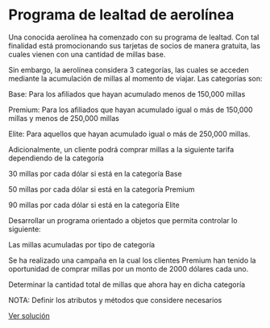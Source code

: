 # Programa de lealtad de aerolínea

Una conocida aerolínea ha comenzado con su programa de lealtad. Con tal finalidad está promocionando sus tarjetas de socios de manera gratuita, las cuales vienen con una cantidad de millas base.  



Sin embargo, la aerolínea considera 3 categorías, las cuales se acceden mediante la acumulación de millas al momento de viajar. Las categorías son:



Base: Para los afiliados que hayan acumulado menos de 150,000 millas

Premium: Para los afiliados que hayan acumulado igual o más de 150,000 millas y menos de 250,000 millas

Elite: Para aquellos que hayan acumulado igual o más de 250,000 millas.



Adicionalmente, un cliente podrá comprar millas a la siguiente tarifa dependiendo de la categoría  



30 millas por cada dólar si está en la categoría Base

50 millas por cada dólar si está en la categoría Premium

90 millas por cada dólar si está en la categoría Elite



Desarrollar un programa orientado a objetos que permita controlar lo siguiente:



Las millas acumuladas por tipo de categoría

Se ha realizado una campaña en la cual los clientes Premium han tenido la oportunidad de comprar millas por un monto de 2000 dólares cada uno.

Determinar la cantidad total de millas que ahora hay en dicha categoría



NOTA: Definir los atributos y métodos que considere necesarios

[Ver solución](../soluciones/nivel-4/aerolinea.rb)
